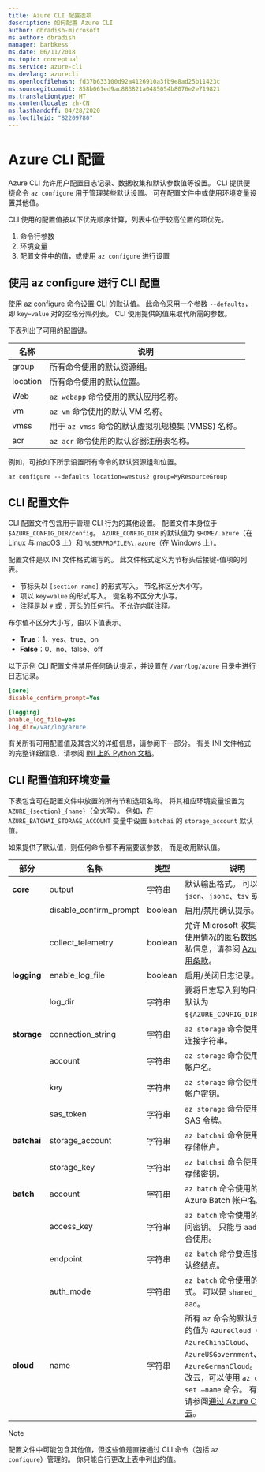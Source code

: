 ```yaml
---
title: Azure CLI 配置选项
description: 如何配置 Azure CLI
author: dbradish-microsoft
ms.author: dbradish
manager: barbkess
ms.date: 06/11/2018
ms.topic: conceptual
ms.service: azure-cli
ms.devlang: azurecli
ms.openlocfilehash: fd37b633100d92a4126910a3fb9e8ad25b11423c
ms.sourcegitcommit: 858b061ed9ac883821a0485054b8076e2e719821
ms.translationtype: HT
ms.contentlocale: zh-CN
ms.lasthandoff: 04/28/2020
ms.locfileid: "82209780"
---
```

# <a name="azure-cli-configuration"></a>Azure CLI 配置

Azure CLI 允许用户配置日志记录、数据收集和默认参数值等设置。
CLI 提供便捷命令 `az configure` 用于管理某些默认设置。 可在配置文件中或使用环境变量设置其他值。

CLI 使用的配置值按以下优先顺序计算，列表中位于较高位置的项优先。

1. 命令行参数
2. 环境变量
3. 配置文件中的值，或使用 `az configure` 进行设置

## <a name="cli-configuration-with-az-configure"></a>使用 az configure 进行 CLI 配置

使用 [az configure](/cli/azure/reference-index#az-configure) 命令设置 CLI 的默认值。
此命令采用一个参数 `--defaults`，即 `key=value` 对的空格分隔列表。 CLI 使用提供的值来取代所需的参数。

下表列出了可用的配置键。

| 名称 | 说明 |
|------|-------------|
| group | 所有命令使用的默认资源组。 |
| location | 所有命令使用的默认位置。 |
| Web | `az webapp` 命令使用的默认应用名称。 |
| vm | `az vm` 命令使用的默认 VM 名称。 |
| vmss | 用于 `az vmss` 命令的默认虚拟机规模集 (VMSS) 名称。 |
| acr | `az acr` 命令使用的默认容器注册表名称。 |

例如，可按如下所示设置所有命令的默认资源组和位置。

```azurecli-interactive
az configure --defaults location=westus2 group=MyResourceGroup
```

## <a name="cli-configuration-file"></a>CLI 配置文件

CLI 配置文件包含用于管理 CLI 行为的其他设置。 配置文件本身位于 `$AZURE_CONFIG_DIR/config`。 `AZURE_CONFIG_DIR` 的默认值为 `$HOME/.azure`（在 Linux 与 macOS 上）和 `%USERPROFILE%\.azure`（在 Windows 上）。

配置文件是以 INI 文件格式编写的。 此文件格式定义为节标头后接键-值项的列表。

* 节标头以 `[section-name]` 的形式写入。 节名称区分大小写。
* 项以 `key=value` 的形式写入。 键名称不区分大小写。
* 注释是以 `#` 或 `;` 开头的任何行。 不允许内联注释。

布尔值不区分大小写，由以下值表示。

* __True__：1、yes、true、on
* __False__：0、no、false、off

以下示例 CLI 配置文件禁用任何确认提示，并设置在 `/var/log/azure` 目录中进行日志记录。

```ini
[core]
disable_confirm_prompt=Yes

[logging]
enable_log_file=yes
log_dir=/var/log/azure
```

有关所有可用配置值及其含义的详细信息，请参阅下一部分。 有关 INI 文件格式的完整详细信息，请参阅 [INI 上的 Python 文档](https://docs.python.org/3/library/configparser.html#supported-ini-file-structure)。

## <a name="cli-configuration-values-and-environment-variables"></a>CLI 配置值和环境变量

下表包含可在配置文件中放置的所有节和选项名称。 将其相应环境变量设置为 `AZURE_{section}_{name}`（全大写）。 例如，在 `AZURE_BATCHAI_STORAGE_ACCOUNT` 变量中设置 `batchai` 的 `storage_account` 默认值。

如果提供了默认值，则任何命令都不再需要该参数， 而是改用默认值。

| 部分 | 名称      | 类型 | 说明|
|---------|-----------|------|------------|
| __core__ | output | 字符串 | 默认输出格式。 可以是 `json`、`jsonc`、`tsv` 或 `table`。 |
| | disable\_confirm\_prompt | boolean | 启用/禁用确认提示。 |
| | collect\_telemetry | boolean | 允许 Microsoft 收集有关 CLI 使用情况的匿名数据。 有关隐私信息，请参阅 [Azure CLI 使用条款](https://github.com/Azure/azure-cli/blob/dev/LICENSE)。 |
| __logging__ | enable\_log\_file | boolean | 启用/关闭日志记录。 |
| | log\_dir | 字符串 | 要将日志写入到的目录。 此值默认为 `${AZURE_CONFIG_DIR}/logs`。 |
| __storage__ | connection\_string | 字符串 | `az storage` 命令使用的默认连接字符串。 |
| | account | 字符串 | `az storage` 命令使用的默认帐户名。 |
| | key | 字符串 | `az storage` 命令使用的默认帐户密钥。 |
| | sas\_token | 字符串 | `az storage` 命令使用的默认 SAS 令牌。 |
| __batchai__ | storage\_account | 字符串 | `az batchai` 命令使用的默认存储帐户。 |
| | storage\_key | 字符串 | `az batchai` 命令使用的默认存储密钥。 |
| __batch__ | account | 字符串 | `az batch` 命令使用的默认 Azure Batch 帐户名。 |
| | access\_key | 字符串 | `az batch` 命令使用的默认访问密钥。 只能与 `aad` 授权配合使用。 |
| | endpoint | 字符串 | `az batch` 命令要连接到的默认终结点。 |
| | auth\_mode | 字符串 | `az batch` 命令使用的授权模式。 可以是 `shared_key` 或 `aad`。 |
| __cloud__ | name | 字符串 | 所有 `az` 命令的默认云。  可能的值为 `AzureCloud`（默认）、`AzureChinaCloud`、`AzureUSGovernment`、`AzureGermanCloud`。 若要更改云，可以使用 `az cloud set –name` 命令。  有关示例，请参阅[通过 Azure CLI 管理云](manage-clouds-azure-cli.md)。 |

> [!NOTE]
> 配置文件中可能包含其他值，但这些值是直接通过 CLI 命令（包括 `az configure`）管理的。 你只能自行更改上表中列出的值。
